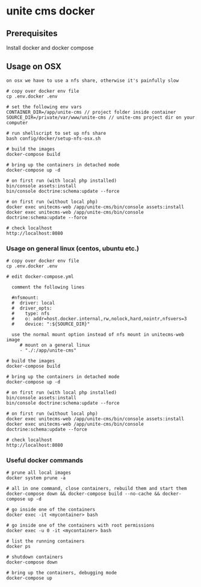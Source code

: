 unite cms docker 
================

## Prerequisites

Install docker and docker compose

## Usage on OSX
    on osx we have to use a nfs share, otherwise it's painfully slow
    
    # copy over docker env file
    cp .env.docker .env
    
    # set the following env vars
    CONTAINER_DIR=/app/unite-cms // project folder inside container
    SOURCE_DIR=/private/var/www/unite-cms // unite-cms project dir on your computer

    # run shellscript to set up nfs share 
    bash config/docker/setup-nfs-osx.sh 
    
    # build the images
    docker-compose build
    
    # bring up the containers in detached mode
    docker-compose up -d
    
    # on first run (with local php installed)
    bin/console assets:install
    bin/console doctrine:schema:update --force
    
    # on first run (without local php)
    docker exec unitecms-web /app/unite-cms/bin/console assets:install
    docker exec unitecms-web /app/unite-cms/bin/console doctrine:schema:update --force
    
    # check localhost
    http://localhost:8080

### Usage on general linux (centos, ubuntu etc.)

    # copy over docker env file
    cp .env.docker .env
    
    # edit docker-compose.yml
    
      comment the following lines
    
      #nfsmount:
      #  driver: local
      #  driver_opts:
      #    type: nfs
      #    o: addr=host.docker.internal,rw,nolock,hard,nointr,nfsvers=3
      #    device: ":${SOURCE_DIR}"
      
      use the normal mount option instead of nfs mount in unitecms-web image
         # mount on a general linux
         - "./:/app/unite-cms" 

    # build the images
    docker-compose build
    
    # bring up the containers in detached mode
    docker-compose up -d
    
    # on first run (with local php installed)
    bin/console assets:install
    bin/console doctrine:schema:update --force
    
    # on first run (without local php)
    docker exec unitecms-web /app/unite-cms/bin/console assets:install
    docker exec unitecms-web /app/unite-cms/bin/console doctrine:schema:update --force
    
    # check localhost
    http://localhost:8080

### Useful docker commands

    # prune all local images
    docker system prune -a

    # all in one command, close containers, rebuild them and start them
    docker-compose down && docker-compose build --no-cache && docker-compose up -d

    # go inside one of the containers
    docker exec -it <mycontainer> bash
    
    # go inside one of the containers with root permissions
    docker exec -u 0 -it <mycontainer> bash

    # list the running containers
    docker ps

    # shutdown containers
    docker-compose down

    # bring up the containers, debugging mode
    docker-compose up